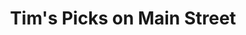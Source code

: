 ---
title: "Tim's Picks on Main Street"
url: /cincinnati/tims-picks-on-main-street/
shop: collector
---
